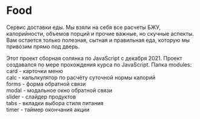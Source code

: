 # Food
Сервис доставки еды. Мы взяли на себя все расчеты БЖУ, калорийности, объемов порций и прочие важные, но скучные аспекты. Вам остается только полезная, сытная и правильная еда, которую мы привозим прямо под дверь.                 

Этот проект сборная солянка по JavaScript с декабря 2021. Проект создавался по мере прохождения курса по JavaScript.
Папка modules:  
card - карточки меню  
calc - кальлкулятор по расчёту суточной нормы калорий  
forms - форма обратной связи  
modal - модальное окно обратной связи  
slider - слайдер продуктов  
tabs - вкладки выбора стиля питания  
timer - таймер окончания акции  
